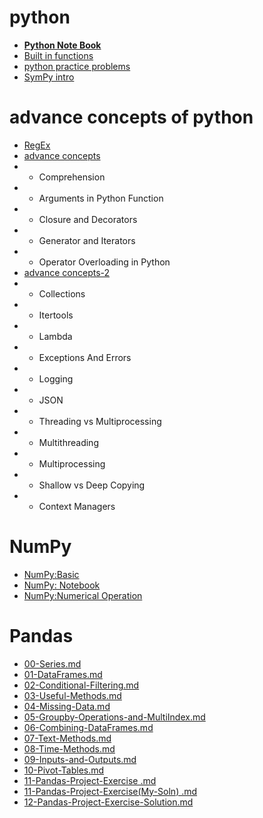 # python
- **[Python Note Book](https://github.com/iampramodyadav/python/blob/main/My_Python_Notebook_(Pramod)_I.ipynb)**
- [Built in functions](https://github.com/iampramodyadav/python/blob/main/Built_in_functions.ipynb)
- [python practice problems](https://github.com/iampramodyadav/python/blob/main/daily_practice_problem.ipynb)
- [SymPy intro](https://github.com/iampramodyadav/python/blob/main/SymPy_intro.ipynb)

# advance concepts of python
- [RegEx](https://github.com/iampramodyadav/python/blob/main/Python_RegEx.ipynb)
- [advance concepts](https://github.com/iampramodyadav/python/blob/main/advance-Concepts-of-Python.ipynb)
-  - Comprehension
-  - Arguments in Python Function
-  - Closure and Decorators
-  - Generator and Iterators
-  - Operator Overloading in Python
-  [advance concepts-2](https://github.com/iampramodyadav/python/blob/main/advance-Python-2.ipynb)
-  - Collections
-  - Itertools
-  - Lambda
-  - Exceptions And Errors
-  - Logging
-  - JSON
-  - Threading vs Multiprocessing
-  - Multithreading
-  - Multiprocessing
-  - Shallow vs Deep Copying
-  - Context Managers

# NumPy
- [NumPy:Basic](https://github.com/iampramodyadav/python/blob/main/NumPy-basic.ipynb)
- [NumPy: Notebook](https://github.com/iampramodyadav/python/blob/main/NumPy-basic.ipynb)
- [NumPy:Numerical Operation](https://github.com/iampramodyadav/python/blob/main/NumPy-numerical-operation-on-array.ipynb)

# Pandas
- [00-Series.md](https://github.com/iampramodyadav/python/blob/main/Pandas/00-Series.md)
- [01-DataFrames.md](https://github.com/iampramodyadav/python/blob/main/Pandas/01-DataFrames.md)
- [02-Conditional-Filtering.md](https://github.com/iampramodyadav/python/blob/main/Pandas/02-Conditional-Filtering.md)
- [03-Useful-Methods.md](https://github.com/iampramodyadav/python/blob/main/Pandas/03-Useful-Methods.md)
- [04-Missing-Data.md](https://github.com/iampramodyadav/python/blob/main/Pandas/04-Missing-Data.md)
- [05-Groupby-Operations-and-MultiIndex.md](https://github.com/iampramodyadav/python/blob/main/Pandas/05-Groupby-Operations-and-MultiIndex.md)
- [06-Combining-DataFrames.md](https://github.com/iampramodyadav/python/blob/main/Pandas/06-Combining-DataFrames.md)
- [07-Text-Methods.md](https://github.com/iampramodyadav/python/blob/main/Pandas/07-Text-Methods.md)
- [08-Time-Methods.md](https://github.com/iampramodyadav/python/blob/main/Pandas/08-Time-Methods.md)
- [09-Inputs-and-Outputs.md](https://github.com/iampramodyadav/python/blob/main/Pandas/09-Inputs-and-Outputs.md)
- [10-Pivot-Tables.md](https://github.com/iampramodyadav/python/blob/main/Pandas/10-Pivot-Tables.md)
- [11-Pandas-Project-Exercise .md](https://github.com/iampramodyadav/python/blob/main/Pandas/11-Pandas-Project-Exercise%20.md)
- [11-Pandas-Project-Exercise(My-Soln) .md](https://github.com/iampramodyadav/python/blob/main/Pandas/11-Pandas-Project-Exercise(My-Soln)%20.md)
- [12-Pandas-Project-Exercise-Solution.md](https://github.com/iampramodyadav/python/blob/main/Pandas/12-Pandas-Project-Exercise-Solution.md)
